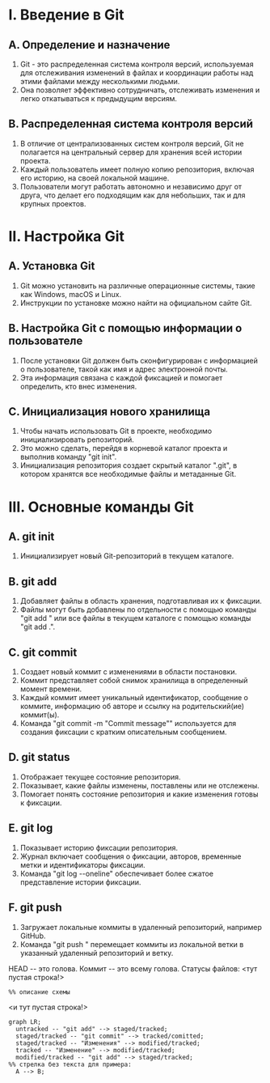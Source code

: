 # I. Введение в Git
## A. Определение и назначение
1. Git - это распределенная система контроля версий, используемая для отслеживания изменений в файлах и координации работы над этими файлами между несколькими людьми.
2. Она позволяет эффективно сотрудничать, отслеживать изменения и легко откатываться к предыдущим версиям.

## B. Распределенная система контроля версий
1. В отличие от централизованных систем контроля версий, Git не полагается на центральный сервер для хранения всей истории проекта.
2. Каждый пользователь имеет полную копию репозитория, включая его историю, на своей локальной машине.
3. Пользователи могут работать автономно и независимо друг от друга, что делает его подходящим как для небольших, так и для крупных проектов.

# II. Настройка Git
## A. Установка Git
1. Git можно установить на различные операционные системы, такие как Windows, macOS и Linux.
2. Инструкции по установке можно найти на официальном сайте Git.

## B. Настройка Git с помощью информации о пользователе
1. После установки Git должен быть сконфигурирован с информацией о пользователе, такой как имя и адрес электронной почты.
2. Эта информация связана с каждой фиксацией и помогает определить, кто внес изменения.

## C. Инициализация нового хранилища
1. Чтобы начать использовать Git в проекте, необходимо инициализировать репозиторий.
2. Это можно сделать, перейдя в корневой каталог проекта и выполнив команду "git init".
3. Инициализация репозитория создает скрытый каталог ".git", в котором хранятся все необходимые файлы и метаданные Git.

# III. Основные команды Git
## A. git init
1. Инициализирует новый Git-репозиторий в текущем каталоге.

## B. git add
1. Добавляет файлы в область хранения, подготавливая их к фиксации.
2. Файлы могут быть добавлены по отдельности с помощью команды "git add <filename>" или все файлы в текущем каталоге с помощью команды "git add .".

## C. git commit
1. Создает новый коммит с изменениями в области постановки.
2. Коммит представляет собой снимок хранилища в определенный момент времени.
3. Каждый коммит имеет уникальный идентификатор, сообщение о коммите, информацию об авторе и ссылку на родительский(ие) коммит(ы).
4. Команда "git commit -m "Commit message"" используется для создания фиксации с кратким описательным сообщением.

## D. git status
1. Отображает текущее состояние репозитория.
2. Показывает, какие файлы изменены, поставлены или не отслежены.
3. Помогает понять состояние репозитория и какие изменения готовы к фиксации.

## E. git log
1. Показывает историю фиксации репозитория.
2. Журнал включает сообщения о фиксации, авторов, временные метки и идентификаторы фиксации.
3. Команда "git log --oneline" обеспечивает более сжатое представление истории фиксации.
## F. git push
1. Загружает локальные коммиты в удаленный репозиторий, например GitHub.
2. Команда "git push <remote> <branch>" перемещает коммиты из локальной ветки в указанный удаленный репозиторий и ветку.

HEAD -- это голова.
Коммит -- это всему голова.
Статусы файлов:
<тут пустая строка!>

```mermaid
%% описание схемы
```
<и тут пустая строка!>
```mermaid
graph LR;
  untracked -- "git add" --> staged/tracked;
  staged/tracked -- "git commit" --> tracked/comitted;
  staged/tracked -- "Изменения" --> modified/tracked;
  tracked -- "Изменение" --> modified/tracked;
  modified/tracked -- "git add" --> staged/tracked;
%% стрелка без текста для примера: 
  A --> B;
``` 
